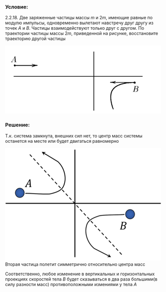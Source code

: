 ###  Условие: 

$2.2.18.$ Две заряженные частицы массы $m$ и $2m$, имеющие равные по модулю импульсы, одновременно вылетают навстречу друг другу из точек $A$ и $B$. Частицы взаимодействуют только друг с другом. По траектории частицы массы $2m$, приведенной на рисунке, восстановите траекторию другой частицы 

![ К задаче 2.2.18 |798x350, 42%](../../img/2.2.18/statement.png)

###  Решение: 

Т.к. система замкнута, внешних сил нет, то центр масс системы останется на месте или будет двигаться равномерно 

![ Вторая частица полетит симметрично относительно центра масс |1025x743, 42%](../../img/2.2.18/draw.png)  Вторая частица полетит симметрично относительно центра масс 

Соответственно, любое изменение в вертикальных и горизонтальных проекциях скоростей тела $B$ будет сказываться в два раза большими(в силу разности масс) противоположными измениями у тела $A$ 

  

